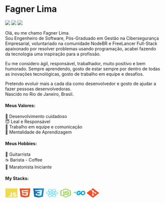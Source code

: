 # Fagner Lima

 <a href="https://instagram.com/nagref.developer" target="_blank"><img src="https://img.shields.io/badge/-Instagram-%23E4405F?style=for-the-badge&logo=instagram&logoColor=white"></a>
 <a href="https://www.linkedin.com/in/fagnerrlima" target="_blank"><img src="https://img.shields.io/badge/-LinkedIn-%230077B5?style=for-the-badge&logo=linkedin&logoColor=white"></a> 
 <a href="https://devfagnerlima.com" target="_blank"><img src="https://img.shields.io/badge/Site-8A2BE2?&style=for-the-badge&logo=vsco&logoColor=white"></a> 

Olá, eu me chamo Fagner Lima.</br>
Sou Engenheiro de Software, Pós-Graduado em Gestão na Cibersegurança Empresarial, voluntariado na comunidade NodeBR e FreeLancer Full-Stack apaixonado por resolver problemas usando programação, acabei fazendo da tecnologia uma inspiração para a profissão.

Eu me considero ágil, responsável, trabalhador, muito positivo e bem humorado. Sempre aprendendo, gosto de estar sempre por dentro de todas as inovações tecnológicas, gosto de trabalho em equipe e desafios.

Pretendo evoluir mais a cada dia como desenvolvedor e gosto de ajudar a fazer pessoas desenvolvedoras.</br>
Nascido no Rio de Janeiro, Brasil.




<!-- <img src="https://github.com/demartini/demartini/blob/master/code.gif" width="15%"> -->

#### Meus Valores:

🧠 Desenvolvimento cuidadoso</br>
😇 Leal e Responsável</br>
💬 Trabalho em equipe e comunicação</br>
🔮 Mentalidade de Aprendizagem</br>

#### Meus Hobbies: 

🎸 Guitarrista</br>
☕ Barista - Coffee</br>
🏃 Maratonista Iniciante</br>

#### My Stacks:


<div>
  <img align="center" alt="Nagref-Js" height="30" width="40" src="https://raw.githubusercontent.com/devicons/devicon/master/icons/javascript/javascript-plain.svg">
  <img align="center" alt="Nagref-HTML" height="30" width="40" src="https://raw.githubusercontent.com/devicons/devicon/master/icons/html5/html5-original.svg">
  <img align="center" alt="Nagref-CSS" height="30" width="40" src="https://raw.githubusercontent.com/devicons/devicon/master/icons/css3/css3-original.svg">
  <img align="center" alt="Nagref-React" height="30" width="40" src="https://raw.githubusercontent.com/devicons/devicon/master/icons/react/react-original.svg">
  <img align="center" alt="Nagref-NodeJS" height="30" width="40" src="https://github.com/devicons/devicon/blob/master/icons/nodejs/nodejs-original.svg">
  <img align="center" alt="Nagref-Golang" height="40" width="40" src="https://github.com/devicons/devicon/blob/master/icons/go/go-original-wordmark.svg">
  <img align="center" alt="Nagref-Git" height="30" width="40" src="https://github.com/devicons/devicon/blob/master/icons/git/git-original.svg">
</div><br/>
<div>
  
 
<!--  ![TOP Linguagens](https://github-readme-stats.vercel.app/api/top-langs/?username=Nagref&layout=compact&theme=omni) ![GitHubStats](https://github-readme-stats.vercel.app/api?username=Nagref&show_icons=true&include_all_commits=true&line_height=20&hide_border=true&theme=omni) -->
 
 

</div>

<!--  ![Snake animation](https://github.com/Nagref/Nagref/blob/output/github-contribution-grid-snake.svg)-->

<!--  ![snake gif](https://github.com/Nagref/Nagref/blob/output/github-contribution-grid-snake.gif) -->
 


